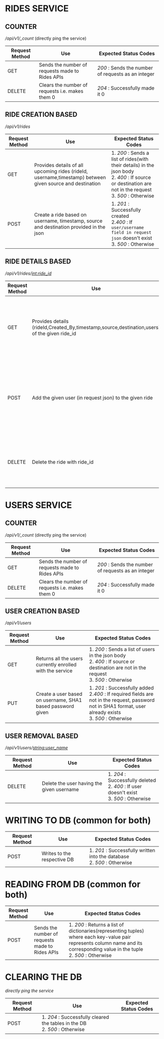 # RIDES SERVICE

## **COUNTER**
*/api/v1/_count* (directly ping the service)

| Request Method | Use | Expected Status Codes |
|----------------|-----|-----------------------|
| GET | Sends the number of requests made to Rides APIs | *200* : Sends the number of requests as an integer |
| DELETE | Clears the number of requests i.e. makes them 0 | *204* : Successfully made it 0 |

## **RIDE CREATION BASED**
*/api/v1/rides*

| Request Method | Use | Expected Status Codes |
|----------------|-----|-----------------------|
| GET | Provides details of all upcoming rides (rideId, username,timestamp) between given source and destination | 1. *200* : Sends a list of rides(with their details) in the json body <br/>2. *400* : If source or destination are not in the request <br/>3. *500* : Otherwise|
| POST | Create a ride based on username, timestamp, source and destination provided in the json | 1. *201* : Successfully created <br/>2.*400* : If ```user/username field in request json``` doesn't exist <br/>3. *500* : Otherwise|

## **RIDE DETAILS BASED**
*/api/v1/rides/<int:ride_id>*

| Request Method | Use | Expected Status Codes |
|----------------|-----|-----------------------|
| GET | Provides details (rideId,Created_By,timestamp,source,destination,users) of the given ride_id | 1. *200* : Sends the mentioned fields in the json body <br/>2. *404* : If ride doesn't exist <br/>3. *500* : Otherwise|
| POST | Add the given user (in request json)  to the given ride | 1. *201* : Successfully added <br/>2.*400* : If ```user/username field in request json``` doesn't exist <br/>3. *404* : If ride doesn't exist <br/>4.*500* : Otherwise|
| DELETE | Delete the ride with ride_id | 1. *204* : Successfully deleted <br/> 2. *404* : If ride_id doesn't exist <br/> 3. *500* : Otherwise |

# USERS SERVICE

## **COUNTER**
*/api/v1/_count* (directly ping the service)

| Request Method | Use | Expected Status Codes |
|----------------|-----|-----------------------|
| GET | Sends the number of requests made to Rides APIs | *200* : Sends the number of requests as an integer |
| DELETE | Clears the number of requests i.e. makes them 0 | *204* : Successfully made it 0 |

## **USER CREATION BASED**
*/api/v1/users*

| Request Method | Use | Expected Status Codes |
|----------------|-----|-----------------------|
| GET | Returns all the users currently enrolled with the service | 1. *200* : Sends a list of users in the json body <br/>2. *400* : If source or destination are not in the request <br/>3. *500* : Otherwise|
| PUT | Create a user based on username, SHA1 based password given | 1. *201* : Successfully added <br/>2.*400* : If required fields are not in the request, password not in SHA1 format, user already exists<br/>3. *500* : Otherwise|

## **USER REMOVAL BASED**
*/api/v1/users/<string:user_name>*

| Request Method | Use | Expected Status Codes |
|----------------|-----|-----------------------|
| DELETE | Delete the user having the given username| 1. *204* : Successfully deleted <br/> 2. *400* : If user doesn't exist <br/> 3. *500* : Otherwise |

# WRITING TO DB (common for both)

| Request Method | Use | Expected Status Codes |
|----------------|-----|-----------------------|
| POST | Writes to the respective DB | 1. *201* : Successfully written into the database <br/> 2. *500* : Otherwise |

# READING FROM DB (common for both)

| Request Method | Use | Expected Status Codes |
|----------------|-----|-----------------------|
| POST | Sends the number of requests made to Rides APIs | 1. *200* : Returns a list of dictionaries(representing tuples) where each key-value pair represents column name and its corresponding value in the tuple <br/> 2. *500* : Otherwise |

# CLEARING THE DB
*directly ping the service*

| Request Method | Use | Expected Status Codes |
|----------------|-----|-----------------------|
| POST | 1. *204* : Successfully cleared the tables in the DB<br/> 2. *500* : Otherwise |